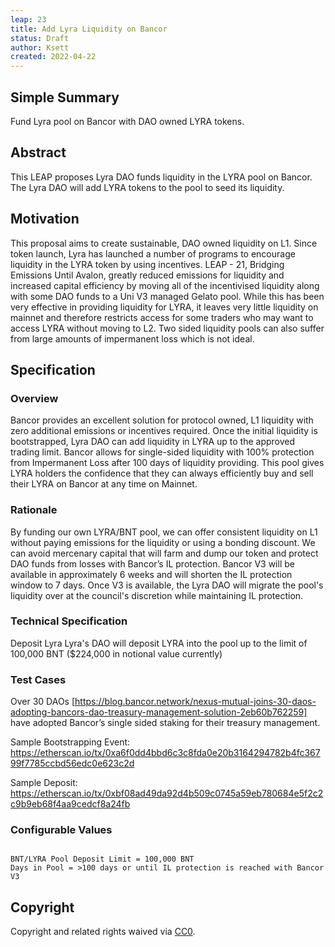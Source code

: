 ```yaml
---
leap: 23
title: Add Lyra Liquidity on Bancor
status: Draft
author: Ksett
created: 2022-04-22
---
```

<!--You can leave these HTML comments in your merged LEAP and delete the visible duplicate text guides, they will not appear and may be helpful to refer to if you edit it again. This is the suggested template for new LEAPs. Note that a LEAP number will be assigned by an editor. When opening a pull request to submit your LEAP, please use an abbreviated title in the filename, `leap-draft_title_abbrev.md`. The title should be 44 characters or less.-->

## Simple Summary
<!--"If you can't explain it simply, you don't understand it well enough." Simply describe the outcome the proposed changes intends to achieve. This should be non-technical and accessible to a casual community member.-->

Fund Lyra pool on Bancor with DAO owned LYRA tokens.

## Abstract
<!--A short (~200 word) description of the proposed change, the abstract should clearly describe the proposed change. This is what *will* be done if the LEAP is implemented, not *why* it should be done or *how* it will be done. If the LEAP proposes deploying a new contract, write, "we propose to deploy a new contract that will do x".-->

This LEAP proposes Lyra DAO funds liquidity in the LYRA pool on Bancor. The Lyra DAO will add LYRA tokens to the pool to seed its liquidity.


## Motivation
<!--This is the problem statement. This is the *why* of the LEAP. It should clearly explain *why* the current state of the protocol is inadequate.  It is critical that you explain *why* the change is needed, if the LEAP proposes changing how something is calculated, you must address *why* the current calculation is inaccurate or wrong. This is not the place to describe how the LEAP will address the issue!-->

This proposal aims to create sustainable, DAO owned liquidity on L1. Since token launch, Lyra has launched a number of programs to encourage liquidity in the LYRA token by using incentives. LEAP - 21, Bridging Emissions Until Avalon, greatly reduced emissions for liquidity and increased capital efficiency by moving all of the incentivised liquidity along with some DAO funds to a Uni V3 managed Gelato pool. While this has been very effective in providing liquidity for LYRA, it leaves very little liquidity on mainnet and therefore restricts access for some traders who may want to access LYRA without moving to L2. Two sided liquidity pools can also suffer from large amounts of impermanent loss which is not ideal.

## Specification
<!--The specification should describe the syntax and semantics of any new feature, there are five sections
1. Overview
2. Rationale
3. Technical Specification
4. Test Cases
5. Configurable Values
-->

### Overview
<!--This is a high level overview of *how* the LEAP will solve the problem. The overview should clearly describe how the new feature will be implemented.-->

Bancor provides an excellent solution for protocol owned, L1 liquidity with zero additional emissions or incentives required. Once the initial liquidity is bootstrapped, Lyra DAO can add liquidity in LYRA up to the approved trading limit. Bancor allows for single-sided liquidity with 100% protection from Impermanent Loss after 100 days of liquidity providing.  This pool gives LYRA holders the confidence that they can always efficiently buy and sell their LYRA on Bancor at any time on Mainnet.

### Rationale
<!--This is where you explain the reasoning behind how you propose to solve the problem. Why did you propose to implement the change in this way, what were the considerations and trade-offs. The rationale fleshes out what motivated the design and why particular design decisions were made. It should describe alternate designs that were considered and related work. The rationale may also provide evidence of consensus within the community, and should discuss important objections or concerns raised during discussion.-->

By funding our own LYRA/BNT pool, we can offer consistent liquidity on L1 without paying emissions for the liquidity or using a bonding discount. We can avoid mercenary capital that will farm and dump our token and protect DAO funds from losses with Bancor’s IL protection. Bancor V3 will be available in approximately 6 weeks and will shorten the IL protection window to 7 days. Once V3 is available, the Lyra DAO will migrate the pool's liquidity over at the council's discretion while maintaining IL protection.


### Technical Specification
<!--The technical specification should outline the public API of the changes proposed. That is, changes to any of the interfaces Lyra currently exposes or the creations of new ones.-->

Deposit Lyra
Lyra's DAO will deposit LYRA into the pool up to the limit of 100,000 BNT ($224,000 in notional value currently)

### Test Cases
<!--Test cases for an implementation are mandatory for LEAPs but can be included with the implementation..-->
Over 30 DAOs [https://blog.bancor.network/nexus-mutual-joins-30-daos-adopting-bancors-dao-treasury-management-solution-2eb60b762259] have adopted Bancor’s single sided staking for their treasury management.

Sample Bootstrapping Event: https://etherscan.io/tx/0xa6f0dd4bbd6c3c8fda0e20b3164294782b4fc36799f7785ccbd56edc0e623c2d

Sample Deposit:
https://etherscan.io/tx/0xbf08ad49da92d4b509c0745a59eb780684e5f2c2c9b9eb68f4aa9cedcf8a24fb

### Configurable Values
<!--Please list all values configurable under this implementation.-->
```

BNT/LYRA Pool Deposit Limit = 100,000 BNT
Days in Pool = >100 days or until IL protection is reached with Bancor V3

```

## Copyright
Copyright and related rights waived via [CC0](https://creativecommons.org/publicdomain/zero/1.0/).
